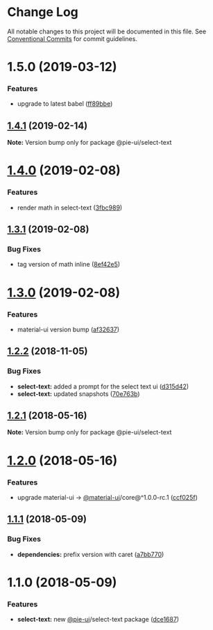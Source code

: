 # Change Log

All notable changes to this project will be documented in this file.
See [Conventional Commits](https://conventionalcommits.org) for commit guidelines.

# 1.5.0 (2019-03-12)


### Features

* upgrade to latest babel ([ff89bbe](https://github.com/pie-framework/pie-ui/commit/ff89bbe))





## [1.4.1](https://github.com/pie-framework/pie-ui/compare/@pie-ui/select-text@1.4.0...@pie-ui/select-text@1.4.1) (2019-02-14)

**Note:** Version bump only for package @pie-ui/select-text





# [1.4.0](https://github.com/pie-framework/pie-ui/compare/@pie-ui/select-text@1.3.1...@pie-ui/select-text@1.4.0) (2019-02-08)


### Features

* render math in select-text ([3fbc989](https://github.com/pie-framework/pie-ui/commit/3fbc989))





## [1.3.1](https://github.com/pie-framework/pie-ui/compare/@pie-ui/select-text@1.3.0...@pie-ui/select-text@1.3.1) (2019-02-08)


### Bug Fixes

* tag version of math inline ([8ef42e5](https://github.com/pie-framework/pie-ui/commit/8ef42e5))





# [1.3.0](https://github.com/pie-framework/pie-ui/compare/@pie-ui/select-text@1.2.2...@pie-ui/select-text@1.3.0) (2019-02-08)


### Features

* material-ui version bump ([af32637](https://github.com/pie-framework/pie-ui/commit/af32637))





## [1.2.2](https://github.com/pie-framework/pie-ui/compare/@pie-ui/select-text@1.2.1...@pie-ui/select-text@1.2.2) (2018-11-05)


### Bug Fixes

* **select-text:** added a prompt for the select text ui ([d315d42](https://github.com/pie-framework/pie-ui/commit/d315d42))
* **select-text:** updated snapshots ([70e763b](https://github.com/pie-framework/pie-ui/commit/70e763b))





<a name="1.2.1"></a>
## [1.2.1](https://github.com/pie-framework/pie-ui/compare/@pie-ui/select-text@1.2.0...@pie-ui/select-text@1.2.1) (2018-05-16)




**Note:** Version bump only for package @pie-ui/select-text

<a name="1.2.0"></a>
# [1.2.0](https://github.com/pie-framework/pie-ui/compare/@pie-ui/select-text@1.1.1...@pie-ui/select-text@1.2.0) (2018-05-16)


### Features

* upgrade material-ui -> [@material-ui](https://github.com/material-ui)/core@^1.0.0-rc.1 ([ccf025f](https://github.com/pie-framework/pie-ui/commit/ccf025f))




<a name="1.1.1"></a>
## [1.1.1](https://github.com/pie-framework/pie-ui/compare/@pie-ui/select-text@1.1.0...@pie-ui/select-text@1.1.1) (2018-05-09)


### Bug Fixes

* **dependencies:** prefix version with caret ([a7bb770](https://github.com/pie-framework/pie-ui/commit/a7bb770))




<a name="1.1.0"></a>
# 1.1.0 (2018-05-09)


### Features

* **select-text:** new [@pie-ui](https://github.com/pie-ui)/select-text package ([dce1687](https://github.com/pie-framework/pie-ui/commit/dce1687))
